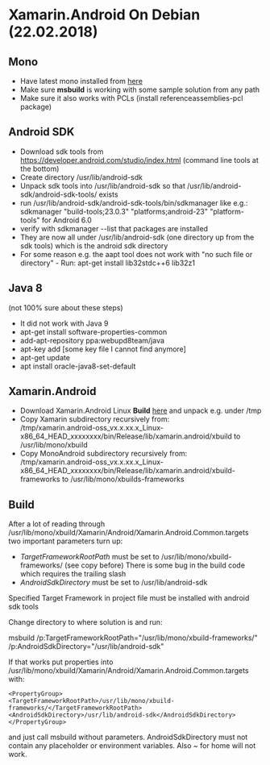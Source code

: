 # Xamarin.Android On Debian (22.02.2018)

## Mono

- Have latest mono installed from [here](http://www.mono-project.com/download/stable/#download-lin)
- Make sure **msbuild** is working with some sample solution from any path
- Make sure it also works with PCLs (install referenceassemblies-pcl package)

## Android SDK

- Download sdk tools from https://developer.android.com/studio/index.html (command line tools at the bottom)
- Create directory /usr/lib/android-sdk
- Unpack sdk tools into /usr/lib/android-sdk so that /usr/lib/android-sdk/android-sdk-tools/ exists
- run /usr/lib/android-sdk/android-sdk-tools/bin/sdkmanager like e.g.:  
   sdkmanager "build-tools;23.0.3" "platforms;android-23" "platform-tools" for Android 6.0
- verify with sdkmanager --list that packages are installed
- They are now all under /usr/lib/android-sdk (one directory up from the sdk tools) which is the  android sdk directory
- For some reason e.g. the aapt tool does not work with "no such file or directory" - Run: apt-get install lib32stdc++6 lib32z1

## Java 8

(not 100% sure about these steps)

- It did not work with Java 9
- apt-get install software-properties-common
- add-apt-repository ppa:webupd8team/java
- apt-key add [some key file I cannot find anymore]
- apt-get update
- apt install oracle-java8-set-default

## Xamarin.Android

- Download Xamarin.Android Linux **Build** [here](https://jenkins.mono-project.com/view/Xamarin.Android/job/xamarin-android-linux/lastSuccessfulBuild/Azure/) and unpack e.g. under /tmp
- Copy Xamarin subdirectory recursively from:  
    /tmp/xamarin.android-oss_vx.x.xx.x_Linux-x86_64_HEAD_xxxxxxxx/bin/Release/lib/xamarin.android/xbuild to /usr/lib/mono/xbuild 
- Copy MonoAndroid subdirectory recursively from:  
    /tmp/xamarin.android-oss_vx.x.xx.x_Linux-x86_64_HEAD_xxxxxxxx/bin/Release/lib/xamarin.android/xbuild-frameworks to /usr/lib/mono/xbuilds-frameworks

## Build

After a lot of reading through /usr/lib/mono/xbuild/Xamarin/Android/Xamarin.Android.Common.targets two important parameters turn 
up:

- *TargetFrameworkRootPath* must be set to /usr/lib/mono/xbuild-frameworks/ (see copy before) There is some bug in the build code which requires the trailing slash
- *AndroidSdkDirectory* must be set to /usr/lib/android-sdk

Specified Target Framework in project file must be installed with android sdk tools

Change directory to where solution is and run:

 msbuild /p:TargetFrameworkRootPath="/usr/lib/mono/xbuild-frameworks/" /p:AndroidSdkDirectory="/usr/lib/android-sdk"

If that works put properties into /usr/lib/mono/xbuild/Xamarin/Android/Xamarin.Android.Common.targets with:  

`<PropertyGroup>`  
    `<TargetFrameworkRootPath>/usr/lib/mono/xbuild-frameworks/</TargetFrameworkRootPath>` 
    `<AndroidSdkDirectory>/usr/lib/android-sdk</AndroidSdkDirectory>`  
`</PropertyGroup>`

and just call msbuild without parameters. AndroidSdkDirectory must not contain any placeholder or environment variables. Also ~ for home will not work.

